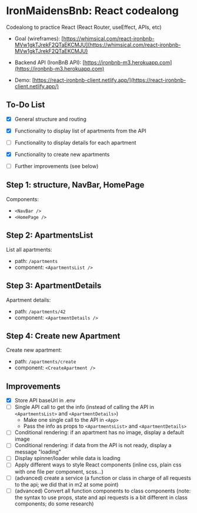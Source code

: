 # IronMaidensBnb: React codealong


Codealong to practice React (React Router, useEffect, APIs, etc)

- Goal (wireframes): [https://whimsical.com/react-ironbnb-MVw1gkTJrekF2QTaEKCMJU](https://whimsical.com/react-ironbnb-MVw1gkTJrekF2QTaEKCMJU)

- Backend API (IronBnB API): [https://ironbnb-m3.herokuapp.com](https://ironbnb-m3.herokuapp.com)

- Demo: [https://react-ironbnb-client.netlify.app/](https://react-ironbnb-client.netlify.app/)



## To-Do List

- [x] General structure and routing
- [x] Functionality to display list of apartments from the API
- [ ] Functionality to display details for each apartment
- [x] Functionality to create new apartments
- [ ] Further improvements (see below)


## Step 1: structure, NavBar, HomePage

Components:
- `<NavBar />`
- `<HomePage />`


## Step 2: ApartmentsList

List all apartments:
- path: `/apartments`
- component: `<ApartmentsList />`



## Step 3: ApartmentDetails

Apartment details:
- path: `/apartments/42`
- component: `<ApartmentDetails />`


## Step 4: Create new Apartment

Create new apartment:
- path: `/apartments/create`
- component: `<CreateApartment />`


## Improvements

- [x] Store API baseUrl in .env
- [ ] Single API call to get the info (instead of calling the API in `<ApartmentsList>` and `<ApartmentDetails>`)
  - Make one single call to the API in `<App>`
  - Pass the info as props to `<ApartmentsList>` and `<ApartmentDetails>`
- [ ] Conditional rendering: if an apartment has no image, display a default image
- [ ] Conditional rendering: if data from the API is not ready, display a message "loading"
- [ ] Display spinner/loader while data is loading
- [ ] Apply different ways to style React components (inline css, plain css with one file per component, scss...)
- [ ] (advanced) create a service (a function or class in charge of all requests to the api; we did that in m2 at some point)
- [ ] (advanced) Convert all function components to class components (note: the syntax to use props, state and api requests is a bit different in class components; do some research)
